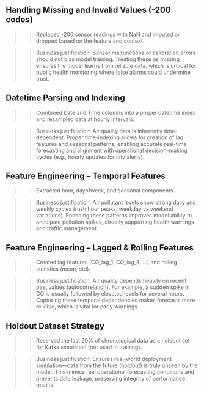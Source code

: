 ## Handling Missing and Invalid Values (-200 codes)

>>Replaced -200 sensor readings with NaN and imputed or dropped based on the feature and context.

>> Business justification: Sensor malfunctions or calibration errors should not bias model training. Treating these as missing ensures the model learns from reliable data, which is critical for public health monitoring where false alarms could undermine trust.

## Datetime Parsing and Indexing

>> Combined Date and Time columns into a proper datetime index and resampled data at hourly intervals.

>> Business justification: Air quality data is inherently time-dependent. Proper time-indexing allows for creation of lag features and seasonal patterns, enabling accurate real-time forecasting and alignment with operational decision-making cycles (e.g., hourly updates for city alerts).

## Feature Engineering – Temporal Features

>> Extracted hour, dayofweek, and seasonal components.

>> Business justification: Air pollutant levels show strong daily and weekly cycles (rush hour peaks, weekday vs weekend variations). Encoding these patterns improves model ability to anticipate pollution spikes, directly supporting health warnings and traffic management.

## Feature Engineering – Lagged & Rolling Features

>> Created lag features (CO_lag_1, CO_lag_3, …) and rolling statistics (mean, std).

>> Business justification: Air quality depends heavily on recent past values (autocorrelation). For example, a sudden spike in CO is usually followed by elevated levels for several hours. Capturing these temporal dependencies makes forecasts more reliable, which is vital for early warnings.

## Holdout Dataset Strategy

>> Reserved the last 20% of chronological data as a holdout set for Kafka simulation (not used in training).

>> Business justification: Ensures real-world deployment simulation—data from the future (holdout) is truly unseen by the model. This mimics real operational forecasting conditions and prevents data leakage, preserving integrity of performance results.

